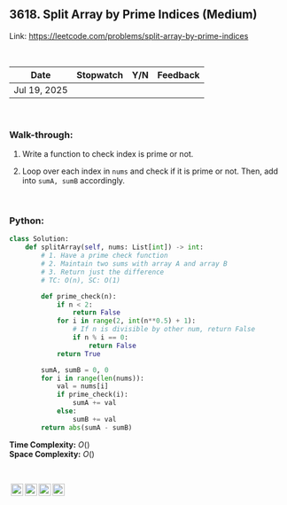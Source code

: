 ## 3618. Split Array by Prime Indices (Medium)

Link: https://leetcode.com/problems/split-array-by-prime-indices

<br>

|Date|Stopwatch|Y/N|Feedback|
|---|---|---|----------|
|Jul 19, 2025||||

<br>

### Walk-through: 
1. Write a function to check index is prime or not.

2. Loop over each index in `nums` and check if it is prime or not. Then, add into `sumA, sumB` accordingly.

<br>

### Python:
```python
class Solution:
    def splitArray(self, nums: List[int]) -> int:
        # 1. Have a prime check function
        # 2. Maintain two sums with array A and array B
        # 3. Return just the difference
        # TC: O(n), SC: O(1)

        def prime_check(n):
            if n < 2:
                return False
            for i in range(2, int(n**0.5) + 1):
                # If n is divisible by other num, return False
                if n % i == 0:
                    return False
            return True

        sumA, sumB = 0, 0
        for i in range(len(nums)):
            val = nums[i]
            if prime_check(i):
                sumA += val
            else:
                sumB += val
        return abs(sumA - sumB)
```
**Time Complexity:** $O()$ <br>
**Space Complexity:** $O()$

<br>

<img style="height:22px!important;margin-left:3px;vertical-align:text-bottom;" src="https://mirrors.creativecommons.org/presskit/icons/cc.svg?ref=chooser-v1" alt="CC BY-NC-SA" title="CC BY-NC-SA"><img style="height:22px!important;margin-left:3px;vertical-align:text-bottom;" src="https://mirrors.creativecommons.org/presskit/icons/by.svg?ref=chooser-v1" alt="BY: credit must be given to the creator" title="BY: credit must be given to the creator"><img style="height:22px!important;margin-left:3px;vertical-align:text-bottom;" src="https://mirrors.creativecommons.org/presskit/icons/nc.svg?ref=chooser-v1" alt="NC: Only noncommercial uses of the work are permitted" title="NC: Only noncommercial uses of the work are permitted"><img style="height:22px!important;margin-left:3px;vertical-align:text-bottom;" src="https://mirrors.creativecommons.org/presskit/icons/sa.svg?ref=chooser-v1" alt="SA: Adaptations must be shared under the same terms" title="SA: Adaptations must be shared under the same terms">